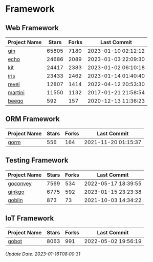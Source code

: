 # Framework

## Web Framework
| Project Name | Stars | Forks | Last Commit |
| ------------ | ----- | ----- | ----------- |
| [gin](https://github.com/gin-gonic/gin) | 65805 | 7180 | 2023-01-10 02:12:12 |
| [echo](https://github.com/labstack/echo) | 24686 | 2089 | 2023-01-03 22:09:30 |
| [kit](https://github.com/go-kit/kit) | 24417 | 2383 | 2023-01-02 06:10:18 |
| [iris](https://github.com/kataras/iris) | 23433 | 2462 | 2023-01-14 01:40:40 |
| [revel](https://github.com/revel/revel) | 12807 | 1414 | 2022-04-12 20:53:30 |
| [martini](https://github.com/go-martini/martini) | 11550 | 1132 | 2017-01-21 21:58:54 |
| [beego](https://github.com/astaxie/beego) | 592 | 157 | 2020-12-13 11:36:23 |

## ORM Framework
| Project Name | Stars | Forks | Last Commit |
| ------------ | ----- | ----- | ----------- |
| [gorm](https://github.com/jinzhu/gorm) | 556 | 164 | 2021-11-20 01:15:37 |

## Testing Framework
| Project Name | Stars | Forks | Last Commit |
| ------------ | ----- | ----- | ----------- |
| [goconvey](https://github.com/smartystreets/goconvey) | 7569 | 534 | 2022-05-17 18:39:55 |
| [ginkgo](https://github.com/onsi/ginkgo) | 6775 | 592 | 2023-01-15 23:23:38 |
| [goblin](https://github.com/franela/goblin) | 873 | 73 | 2021-10-03 14:34:22 |

## IoT Framework
| Project Name | Stars | Forks | Last Commit |
| ------------ | ----- | ----- | ----------- |
| [gobot](https://github.com/hybridgroup/gobot) | 8063 | 991 | 2022-05-02 19:56:19 |

*Update Date: 2023-01-16T08:00:31*